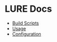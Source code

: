 # LURE Docs

- [Build Scripts](build-scripts.md)
- [Usage](usage.md)
- [Configuration](configuration.md)
